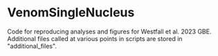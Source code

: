 # VenomSingleNucleus

Code for reproducing analyses and figures for Westfall et al. 2023 GBE. Additional files called at various points in scripts are stored in "additional_files".
